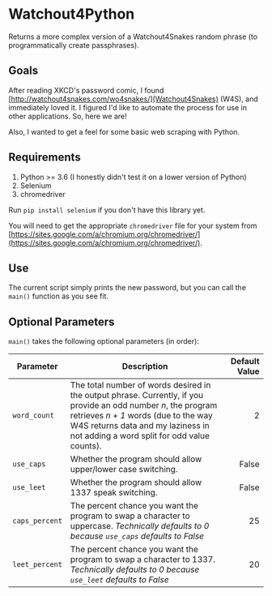# Watchout4Python

Returns a more complex version of a Watchout4Snakes random phrase (to programmatically create passphrases).

## Goals
After reading XKCD's password comic, I found [http://watchout4snakes.com/wo4snakes/](Watchout4Snakes) (W4S), and immediately loved it. I figured I'd like to automate the process for use in other applications. So, here we are!

Also, I wanted to get a feel for some basic web scraping with Python.

## Requirements
1. Python >= 3.6 (I honestly didn't test it on a lower version of Python)
2. Selenium
3. chromedriver

Run `pip install selenium` if you don't have this library yet.

You will need to get the appropriate `chromedriver` file for your system from [https://sites.google.com/a/chromium.org/chromedriver/](https://sites.google.com/a/chromium.org/chromedriver/).

## Use
The current script simply prints the new password, but you can call the `main()` function as you see fit.

## Optional Parameters
`main()` takes the following optional parameters (in order):

|Parameter|Description|Default Value|
|---------|-----------|------------:|
|`word_count`|The total number of words desired in the output phrase. Currently, if you provide an odd number _n_, the program retrieves _n + 1_ words (due to the way W4S returns data and my laziness in not adding a word split for odd value counts).|2|
|`use_caps`|Whether the program should allow upper/lower case switching.|False|
|`use_leet`|Whether the program should allow 1337 speak switching.|False|
|`caps_percent`|The percent chance you want the program to swap a character to uppercase. _Technically defaults to 0 because `use_caps` defaults to False_|25|
|`leet_percent`|The percent chance you want the program to swap a character to 1337. _Technically defaults to 0 because `use_leet` defaults to False_|20|
